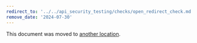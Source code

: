 ```yaml
---
redirect_to: '../../api_security_testing/checks/open_redirect_check.md'
remove_date: '2024-07-30'
---
```


This document was moved to [another location](../../api_security_testing/checks/open_redirect_check.md).

<!-- This redirect file can be deleted after <2024-07-30>. -->
<!-- Redirects that point to other docs in the same project expire in three months. -->
<!-- Redirects that point to docs in a different project or site (for example, link is not relative and starts with `https:`) expire in one year. -->
<!-- Before deletion, see: https://docs.gitlab.com/ee/development/documentation/redirects.html -->